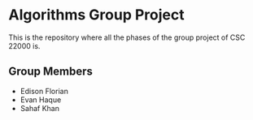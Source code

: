 # Algorithms Group Project

This is the repository where all the phases of the group project of CSC 22000 is.

## Group Members

- Edison Florian
- Evan Haque
- Sahaf Khan
